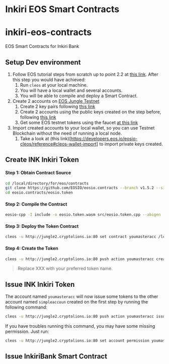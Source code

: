 Inkiri EOS Smart Contracts
==========================

# inkiri-eos-contracts #
EOS Smart Contracts for Inkiri Bank

## Setup Dev environment ##
1. Follow EOS tutorial steps from scratch up to point 2.2 at [this link](https://developers.eos.io/eosio-home/docs/10-big-picture). After this step you would have achieved:
	1. Run `cleos` at your local machine. 
	2. You will have a local wallet and several accounts.
	3. You will be able to compile and deploy a Smart Contract.
2. Create 2 accounts on [EOS Jungle Testnet](https://api.monitor.jungletestnet.io/)
	1. Create 2 key pairs following [this link](https://api.monitor.jungletestnet.io/#createKey)
	2. Create 2 accounts using the public keys created on the step before, following [this link](https://api.monitor.jungletestnet.io/#account)
	3. Get some EOS testnet tokens using the faucet [at this link](https://api.monitor.jungletestnet.io/#faucet)
3. Import created accounts to your local wallet, so you can use Testnet Blockchain without the need of running a local node.
	1. Take a look at (this link)[https://developers.eos.io/eosio-cleos/reference#cleos-wallet-import] to import private keys created.

## Create INK Inkiri Token ##

#### Step 1: Obtain Contract Source ####
```bash
cd /local/directory/for/eos/contracts
git clone https://github.com/EOSIO/eosio.contracts --branch v1.5.2 --single-branch
cd eosio.contracts/eosio.token
```

#### Step 2: Compile the Contract ####
```bash
eosio-cpp -I include -o eosio.token.wasm src/eosio.token.cpp --abigen
```

#### Step 3: Deploy the Token Contract ####
```bash
cleos -u http://jungle2.cryptolions.io:80 set contract youmasteracc /local/directory/for/eos/contracts/eosio.contracts/eosio.token --abi eosio.token.abi -p youmasteracc@active
```

#### Step 4: Create the Token ####
```bash
cleos -u http://jungle2.cryptolions.io:80 push action youmasteracc create '[ "youmasteracc", "1000000000.0000 XXX"]' -p youmasteracc@active
```
> Replace XXX with your preferred token name.


## Issue INK Inkiri Token ##
The account named `youmasteracc` will now issue some tokens to the other account named `simpleaccoun` created on the first step by running the following command:

```bash
cleos -u http://jungle2.cryptolions.io:80 push action youmasteracc issue '[ "simpleaccoun", "50.0000 XXX", "memo"]' -p youmasteracc@active
```
If you have troubles running this command, you may have some missing permission.
Just run:
```bash
cleos -u http://jungle2.cryptolions.io:80 set account permission youmasteracc active '{"threshold": 1,"keys": [{"key": "YOUR-youmasteracc-PUBLIC-KEY","weight": 1}], "accounts": [{"permission":{"actor":"youmasteracc","permission":"eosio.code"},"weight":1}]}' -p youmasteracc@owner
```
## Issue InkiriBank Smart Contract ##